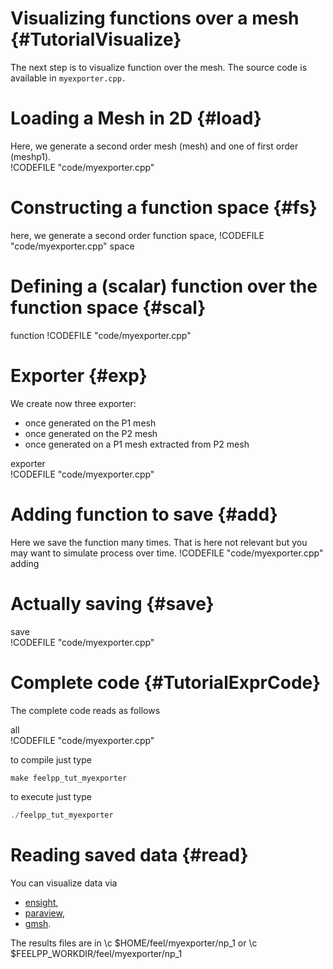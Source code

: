 Visualizing functions over a mesh {#TutorialVisualize}
======================================



The next step is to visualize function over the mesh. The source code is
available in `myexporter.cpp.`

# Loading a Mesh in 2D {#load}

Here, we generate a second order mesh (mesh) and one of first order (meshp1).   
!CODEFILE "code/myexporter.cpp"   



# Constructing a function space {#fs}

here, we generate a second order function space,
!CODEFILE "code/myexporter.cpp" space

# Defining a (scalar) function over the function space {#scal}   
function 
!CODEFILE "code/myexporter.cpp"   


# Exporter {#exp}

We create now three exporter:
- once generated on the P1 mesh
- once generated on the P2 mesh
- once generated on a P1 mesh extracted from P2 mesh   

exporter   
!CODEFILE "code/myexporter.cpp" 

# Adding function to save {#add}

Here we save the function many times.
That is here not relevant but you may want to simulate process over time.
!CODEFILE "code/myexporter.cpp" adding

# Actually saving {#save}   

save   
!CODEFILE "code/myexporter.cpp" 


#  Complete code {#TutorialExprCode}

The complete code reads as follows   

all   
!CODEFILE "code/myexporter.cpp" 

to compile just type
```cpp
make feelpp_tut_myexporter
```
to execute just type
```cpp
./feelpp_tut_myexporter
```


# Reading saved data {#read}

You can visualize data via
- [ensight](https://www.ceisoftware.com/),
- [paraview](www.paraview.org/),
- [gmsh](http://geuz.org/gmsh).

The results files are in \c $HOME/feel/myexporter/np_1 or \c $FEELPP_WORKDIR/feel/myexporter/np_1
